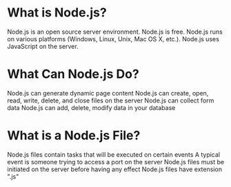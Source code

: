 # What is Node.js?
Node.js is an open source server environment.
Node.js is free.
Node.js runs on various platforms (Windows, Linux, Unix, Mac OS X, etc.).
Node.js uses JavaScript on the server.

# What Can Node.js Do?
Node.js can generate dynamic page content
Node.js can create, open, read, write, delete, and close files on the server
Node.js can collect form data
Node.js can add, delete, modify data in your database

# What is a Node.js File?
Node.js files contain tasks that will be executed on certain events
A typical event is someone trying to access a port on the server
Node.js files must be initiated on the server before having any effect
Node.js files have extension ".js"